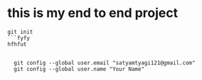# this is my end to end project
```
git init
```fyfy
hfhfut


  git config --global user.email "satyamtyagi121@gmail.com"
  git config --global user.name "Your Name"
  ```
